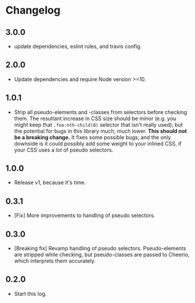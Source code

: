 # Changelog

## 3.0.0

- update dependencies, eslint rules, and travis config.

## 2.0.0

- Update dependencies and require Node version >=10.

## 1.0.1

- Strip all pseudo-elements and -classes from selectors before checking them.
  The resultant increase in CSS size should be minor (e.g. you might keep that `.foo:nth-child(8)` selector that isn't really used); but the potential for bugs in this library much, much lower.
  **This should not be a breaking change.**
  It fixes some possible bugs; and the only downside is it could possibly add some weight to your inlined CSS, if your CSS uses a *lot* of pseudo selectors.

## 1.0.0

- Release v1, because it's time.

## 0.3.1

- [Fix] More improvements to handling of pseudo selectors.

## 0.3.0

- [Breaking fix] Revamp handling of pseudo selectors.
  Pseudo-elements are stripped while checking, but pseudo-classes are passed to Cheerio, which interprets them accurately.

## 0.2.0

- Start this log.
